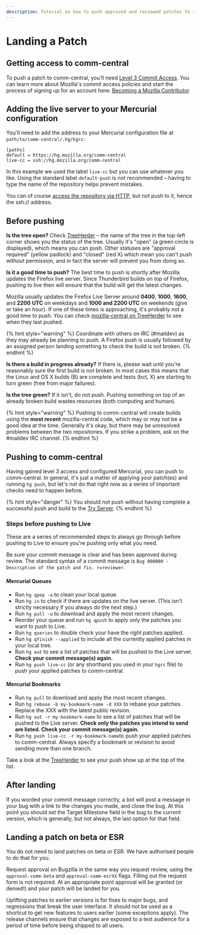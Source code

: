 ```yaml
---
description: Tutorial on how to push approved and reviewed patches to the production server
---
```


# Landing a Patch

## Getting access to comm-central <a id="getting-access-to-the-try-server"></a>

To push a patch to comm-central, you'll need [Level 3 Commit Access](http://www.mozilla.org/hacking/commit-access-policy/). You can learn more about Mozilla's commit access policies and start the process of signing up for an account here: [Becoming a Mozilla Contributor](http://www.mozilla.org/hacking/committer/)

## Adding the live server to your Mercurial configuration

You'll need to add the address to your Mercurial configuration file at `path/to/comm-central/.hg/hgrc`:

```text
[paths]
default = https://hg.mozilla.org/comm-central
live-cc = ssh://hg.mozilla.org/comm-central
```

In this example we used the label `live-cc` but you can use whatever you like. Using the standard label `default-push` is not recommended – having to type the name of the repository helps prevent mistakes.

You can of course [access the repository via HTTP](https://hg.mozilla.org/try-comm-central/), but not push to it, hence the ssh:// address.

## Before pushing <a id="pushing-to-try"></a>

**Is the tree open?** Check [TreeHerder](https://treeherder.mozilla.org/#/jobs?repo=comm-central) – the name of the tree in the top-left corner shows you the status of the tree. Usually it's "open" \(a green circle is displayed\), which means you can push. Other statuses are "approval required" \(yellow padlock\) and "closed" \(red X\) which mean you can't push without permission, and in fact the server will prevent you from doing so.

**Is it a good time to push?** The best time to push is shortly after Mozilla updates the Firefox live server. Since Thunderbird builds on top of Firefox, pushing to live then will ensure that the build will get the latest changes.

Mozilla usually updates the Firefox Live Server around **0400**, **1000**, **1600**, and **2200** **UTC** on weekdays and **1000 and 2200 UTC** on weekends \(give or take an hour\). If one of these times is approaching, it's probably not a good time to push. You can check [mozilla-central on TreeHerder](https://treeherder.mozilla.org/#/jobs?repo=mozilla-central) to see when they last pushed.

{% hint style="warning" %}
Coordinate with others on IRC \(\#maildev\) as they may already be planning to push. A Firefox push is usually followed by an assigned person landing something to check the build is not broken.
{% endhint %}

**Is there a build in progress already?** If there is, please wait until you're reasonably sure the first build is not broken. In most cases this means that the Linux and OS X builds \(B\) are complete and tests \(bct, X\) are starting to turn green \(free from major failures\).

**Is the tree green?** If it isn't, do not push. Pushing something on top of an already broken build wastes resources \(both computing and human\).

{% hint style="warning" %}
Pushing to comm-central will create builds using the **most recent** mozilla-central code, which may or may not be a good idea at the time. Generally it's okay, but there may be unresolved problems between the two repositories. If you strike a problem, ask on the \#maildev IRC channel.
{% endhint %}

## Pushing to comm-central <a id="pushing-to-try"></a>

Having gained level 3 access and configured Mercurial, you can push to comm-central. In general, it's just a matter of applying your patch\(es\) and running `hg push`, but let's not do that right now as a series of important checks need to happen before.

{% hint style="danger" %}
You should not push without having complete a successful push and build to the [Try Server](try-server.md).
{% endhint %}

### Steps before pushing to Live

These are a series of recommended steps to always go through before pushing to Live to ensure you're pushing only what you need.

Be sure your commit message is clear and has been approved during review. The standard syntax of a commit message is `Bug 000000 - Description of the patch and fix. r=reviewer`.

#### Mercurial Queues

* Run `hg qpop -a` to clean your local queue.
* Run `hg in` to check if there are updates on the live server. \(This isn't strictly necessary if you always do the next step.\)
* Run `hg pull -u` to download and apply the most recent changes.
* Reorder your queue and run `hg qpush` to apply only the patches you want to push to Live.
* Run `hg qseries` to double check your have the right patches applied.
* Run `hg qfinish --applied` to include all the currently applied patches in your local tree.
* Run `hg out` to see a list of patches that will be pushed to the Live server. **Check your commit message\(s\) again.**
* Run `hg push live-cc` \(or any shorthand you used in your `hgrc` file\) to push your applied patches to comm-central.

#### Mercurial Bookmarks

* Run `hg pull` to download and apply the most recent changes.
* Run `hg rebase -b my-bookmark-name -d XXX` to rebase your patches. Replace the XXX with the latest public revision.
* Run `hg out -r my-bookmark-name` to see a list of patches that will be pushed to the Live server. **Check only the patches you intend to send are listed. Check your commit message\(s\) again.**
* Run `hg push live-cc -r my-bookmark-name`to push your applied patches to comm-central. Always specify a bookmark or revision to avoid sending more than one branch.

Take a look at the [TreeHerder](https://treeherder.mozilla.org/#/jobs?repo=comm-central) to see your push show up at the top of the list.

## After landing

If you worded your commit message correctly, a bot will post a message in your bug with a link to the changes you made, and close the bug. At this point you should set the Target Milestone field in the bug to the current version, which is generally, but not always, the last option for that field.

## Landing a patch on beta or ESR

You do not need to land patches on beta or ESR. We have authorised people to do that for you.

Request approval on Bugzilla in the same way you request review, using the `approval-comm-beta` and `approval-comm-esrXX` flags. Filling out the request form is not required. At an appropriate point approval will be granted \(or denied!\) and your patch will be landed for you.

Uplifting patches to earlier versions is for fixes to major bugs, and regressions that break the user interface. It should not be used as a shortcut to get new features to users earlier \(some exceptions apply\). The release channels ensure that changes are exposed to a test audience for a period of time before being shipped to all users.


